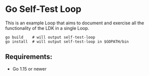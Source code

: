 # Go Self-Test Loop

This is an example Loop that aims to document and exercise all the functionality of the LDK in a single Loop.

```shell
go build    # will output self-test-loop
go install  # will output self-test-loop in $GOPATH/bin
```

## Requirements:
- Go 1.15 or newer